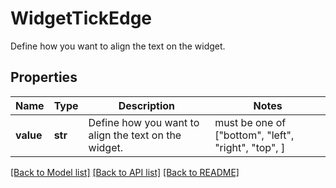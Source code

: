# WidgetTickEdge

Define how you want to align the text on the widget.

## Properties

| Name      | Type    | Description                                          | Notes                                               |
| --------- | ------- | ---------------------------------------------------- | --------------------------------------------------- |
| **value** | **str** | Define how you want to align the text on the widget. | must be one of ["bottom", "left", "right", "top", ] |

[[Back to Model list]](README.md#documentation-for-models) [[Back to API list]](README.md#documentation-for-api-endpoints) [[Back to README]](README.md)
